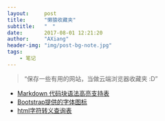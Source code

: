 ```yaml
---
layout:     post
title:      "懒猿收藏夹"
subtitle:   "　"
date:       2017-08-01 12:21:20
author:     "AXiang"
header-img: "img/post-bg-note.jpg"
tags:
    - 笔记
---
```


> “保存一些有用的网站，当做云端浏览器收藏夹 :D”

 - [Markdown 代码块语法高亮支持表](http://blog.csdn.net/u013553529/article/details/50629055)
 - [Bootstrap提供的字体图标](http://v3.bootcss.com/components/)
 - [html字符转义查询表](http://blog.csdn.net/wusuopubupt/article/details/8817826)



